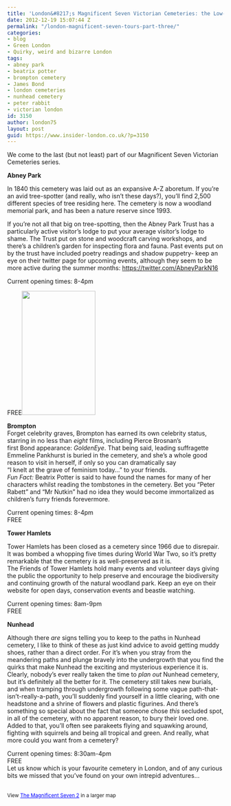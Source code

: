 ```yaml
---
title: 'London&#8217;s Magnificent Seven Victorian Cemeteries: the Low-Down Part 2'
date: 2012-12-19 15:07:44 Z
permalink: "/london-magnificent-seven-tours-part-three/"
categories:
- blog
- Green London
- Quirky, weird and bizarre London
tags:
- abney park
- beatrix potter
- brompton cemetery
- James Bond
- london cemeteries
- nunhead cemetery
- peter rabbit
- victorian london
id: 3150
author: london75
layout: post
guid: https://www.insider-london.co.uk/?p=3150
---
```


We come to the last (but not least) part of our Magnificent Seven Victorian Cemeteries series.

**Abney Park**

In 1840 this cemetery was laid out as an expansive A-Z aboretum. If you’re an avid tree-spotter (and really, who isn&#8217;t these days?), you’ll find 2,500 different species of tree residing here. The cemetery is now a woodland memorial park, and has been a nature reserve since 1993.
  
If you’re not all that big on tree-spotting, then the Abney Park Trust has a particularly active visitor’s lodge to put your average visitor’s lodge to shame. The Trust put on stone and woodcraft carving workshops, and there’s a children’s garden for inspecting flora and fauna. Past events put on by the trust have included poetry readings and shadow puppetry- keep an eye on their twitter page for upcoming events, although they seem to be more active during the summer months: <https://twitter.com/AbneyParkN16>

Current opening times: 8-4pm
  
FREE<img class="alignright" src="/wp-content/uploads/2012/11/Peter_Rabbit_article_detail.png" alt="" width="171" height="288" />

<div>
  <strong>Brompton</strong><br /> Forget celebrity graves, Brompton has earned its own celebrity status,<br /> starring in no less than <em>eight </em>films, including Pierce Brosnan’s<br /> first Bond appearance: <em>GoldenEye</em>. That being said, leading suffragette<br /> Emmeline Pankhurst is buried in the cemetery, and she&#8217;s a whole good<br /> reason to visit in herself, if only so you can dramatically say<br /> &#8220;I knelt at the grave of feminism today&#8230;&#8221; to your friends.<em> </em><br /> <em>Fun Fact:</em> Beatrix Potter is said to have found the names for many of her<br /> characters whilst reading the tombstones in the cemetery. Bet you &#8220;Peter Rabett&#8221; and &#8220;Mr Nutkin&#8221; had no idea they would become immortalized as children’s furry friends forevermore.
</div>

<div>
  <p>
    Current opening times: 8-4pm<br /> FREE
  </p>
  
  <p>
    <strong>Tower Hamlets </strong>
  </p>
  
  <p>
    Tower Hamlets<strong> </strong>has been closed as a cemetery since 1966 due to disrepair. It was bombed a whopping five times during World War Two, so it&#8217;s pretty remarkable that the cemetery is as well-preserved as it is.<br /> The Friends of Tower Hamlets hold many events and volunteer days giving the public the opportunity to help preserve and encourage the biodiversity and continuing growth of the natural woodland park. Keep an eye on their website for open days, conservation events and beastie watching.
  </p>
  
  <p>
    Current opening times: 8am-9pm<br /> FREE
  </p>
  
  <p>
    <strong>Nunhead</strong>
  </p>
  
  <p>
    Although there <em>are </em>signs telling you to keep to the paths in Nunhead cemetery, I like to think of these as just kind advice to avoid getting muddy shoes, rather than a direct order. For it&#8217;s when you stray from the meandering paths and plunge bravely into the undergrowth that you find the quirks that make Nunhead the exciting and mysterious experience it is.<br /> Clearly, nobody&#8217;s ever really taken the time to <em>plan out</em> Nunhead cemetery, but it&#8217;s definitely all the better for it. The cemetery still takes new burials, and when tramping through undergrowth following some vague path-that-isn&#8217;t-really-a-path, you&#8217;ll suddenly find yourself in a little clearing, with one headstone and a shrine of flowers and plastic figurines. And there&#8217;s something so special about the fact that someone chose <em>this </em>secluded spot, in all of the cemetery, with no apparent reason, to bury their loved one.<br /> Added to that, you&#8217;ll often see parakeets flying and squawking around, fighting with squirrels and being all tropical and green. And really, what more could you want from a cemetery?
  </p>
  
  <p>
    Current opening times: 8:30am-4pm<br /> FREE<br /> Let us know which is your favourite cemetery in London, and of any curious bits we missed that you&#8217;ve found on your own intrepid adventures&#8230;
  </p>
  
  <p>
    <br /> <small>View <a style="color: #0000ff; text-align: left;" href="https://www.google.co.uk/maps/ms?msa=0&msid=209369988295192277035.0004d0cd88163cd66b679&ie=UTF8&t=m&source=embed&z=12">The Magnificent Seven 2</a> in a larger map</small>
  </p>
</div>